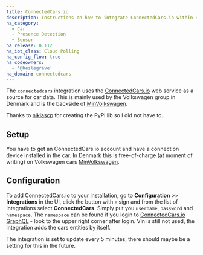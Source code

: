 ```yaml
---
title: ConnectedCars.io
description: Instructions on how to integrate ConnectedCars.io within Home Assistant.
ha_category:
  - Car
  - Presence Detection
  - Sensor
ha_release: 0.112
ha_iot_class: Cloud Polling
ha_config_flow: true
ha_codeowners:
  - '@heslegrave'
ha_domain: connectedcars
---
```


The `connectedcars` integration uses the [ConnectedCars.io](https://connectedcars.io/) web service as a source for car data.
This is mainly used by the Volkswagen group in Denmark and is the backside of [MinVolkswagen](https://site.volkswagen.dk/minvolkswagen/).

Thanks to [niklascp](https://pypi.org/user/niklascp/) for creating the PyPi lib so I did not have to..

## Setup

You have to get an ConnectedCars.io account and have a connection device installed in the car. In Denmark this is free-of-charge (at moment of writing) on Volkswagen cars [MinVolkswagen](https://site.volkswagen.dk/minvolkswagen/).

## Configuration

To add ConnectedCars.io to your installation, go to **Configuration** >> **Integrations** in the UI, click the button with `+` sign and from the list of integrations select **ConnectedCars**.
Simply put you `username`, `password` and `namespace`.
The `namespace` can be found if you login to [ConnectedCars.io GraphQL](https://api.connectedcars.io/graphql/graphiql/#) - look to the upper right corner after login.
Vin is still not used, the integration adds the cars entities by itself.

<div class="note warning">

The integration is set to update every 5 minutes, there should maybe be a setting for this in the future.

</div>
